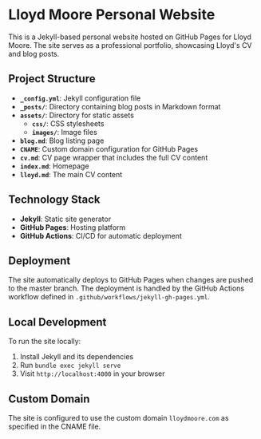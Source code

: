 # Lloyd Moore Personal Website

This is a Jekyll-based personal website hosted on GitHub Pages for Lloyd Moore. The site serves as a professional portfolio, showcasing Lloyd's CV and blog posts.

## Project Structure

- **`_config.yml`**: Jekyll configuration file
- **`_posts/`**: Directory containing blog posts in Markdown format
- **`assets/`**: Directory for static assets
  - **`css/`**: CSS stylesheets
  - **`images/`**: Image files
- **`blog.md`**: Blog listing page
- **`CNAME`**: Custom domain configuration for GitHub Pages
- **`cv.md`**: CV page wrapper that includes the full CV content
- **`index.md`**: Homepage
- **`lloyd.md`**: The main CV content

## Technology Stack

- **Jekyll**: Static site generator
- **GitHub Pages**: Hosting platform
- **GitHub Actions**: CI/CD for automatic deployment

## Deployment

The site automatically deploys to GitHub Pages when changes are pushed to the master branch. The deployment is handled by the GitHub Actions workflow defined in `.github/workflows/jekyll-gh-pages.yml`.

## Local Development

To run the site locally:

1. Install Jekyll and its dependencies
2. Run `bundle exec jekyll serve`
3. Visit `http://localhost:4000` in your browser

## Custom Domain

The site is configured to use the custom domain `lloydmoore.com` as specified in the CNAME file.